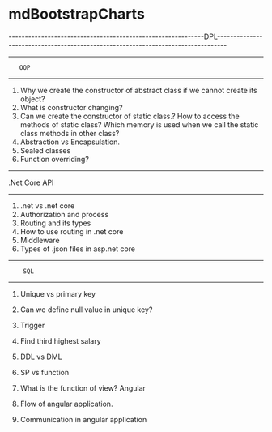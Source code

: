 # mdBootstrapCharts


------------------------------------------------------------DPL---------------------------------------------------------------------------------

*********************
       OOP
*********************

1. Why we create the constructor of abstract class if we cannot create its object?
2. What is constructor changing?
3. Can we create the constructor of static class.? How to access the methods of static class? Which memory is used when we call the static class methods in other class?
4. Abstraction vs Encapsulation.
5. Sealed classes
6. Function overriding?

*********************
  .Net Core API
*********************

1. .net vs .net core
2. Authorization and process
3. Routing and its types
4. How to use routing in .net core
5. Middleware
6. Types of .json files in asp.net core
*********************
        SQL
*********************
1. Unique vs primary key
2. Can we define null value in unique key?
3. Trigger
4. Find third highest salary
5. DDL vs DML
6. SP vs function
7. What is the function of view?
Angular

1. Flow of angular application.
2. Communication in angular application
